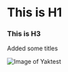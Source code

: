 # This is H1

### This is H3

Added some titles

![Image of Yaktest](https://octodex.github.com/images/yaktocat.png)
